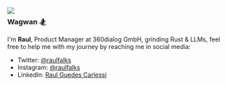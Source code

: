 <img align="left" src="https://cdn.discordapp.com/attachments/742720523150032947/1227762589413675050/nerv-logo-vector_1.png?ex=66299604&is=66172104&hm=2715e2ab7fa7d6967c6cbe99e2c18e1fa4e1d8041047803363a230f3ef3a1b5b&">

### Wagwan :snowboarder:

I'm **Raul**, Product Manager at 360dialog GmbH, grinding Rust & LLMs, feel free to help me with my journey by reaching me in social media:

- Twitter: [@raulfalks](https://twitter.com/raulfalks)
- Instagram: [@raulfalks](https://instagram.com/raulfalks)
- LinkedIn: [Raul Guedes Carlessi](https://www.linkedin.com/in/raul-guedes/)

<br>


